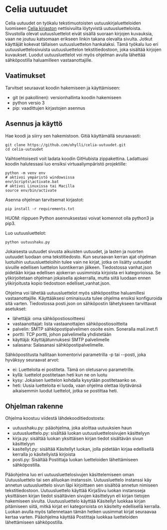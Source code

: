 # Celia uutuudet

Celia uutuudet on työkalu tekstimuotoisten uutuuskirjaluetteloiden luomiseen [Celia kirjaston](http://www.celia.fi) nettisivuilta löytyvistä  uutuusluetteloista.
Sivustolla olevat uutuusluettelot eivät sisällä suoraan kirjojen kuvauksia, vaan ne joutuu katsomaan erikseen linkin takana olevalta sivulta. Jotkut käyttäjät kokevat tällaisen uutuusluettelon
hankalaksi. Tämä työkalu luo eri uutuusluettelosivuista uutuusluettelon tekstitiedostoon, joka sisältää kirjojen kuvaukset. Luodut uutuusluettelot voi myös ohjelman avulla lähettää sähköpostilla haluamilleen vastaanottajille.

## Vaatimukset

Tarvitset seuraavat koodin hakemiseen ja käyttämiseen:

- git (ei pakollinen): versionhallinta koodin hakemiseen
- python versio 3
- pip: vaadittujen kirjastojen asennus

## Asennus ja käyttö

Hae koodi ja siirry sen hakemistoon. Gitiä käyttämällä seuraavasti:

    git clone https://github.com/ohylli/celia-uutuudet.git
    cd celia-uutuudet
    
Vaihtoehtoisesti voit ladata koodin GitHubista zippakettina. Ladattuasi koodin halutessasi luo ensiksi virtuaaliympäristö projektille:

    python -m venv env
    # aktivoi ympäristö windowsissa
    env\Scripts\activate.bat
    # aktivoi Linuxissa tai Macilla
    source env/bin/activate

Asenna ohjelman tarvitsemat kirjastot:

    pip install -r requirements.txt
    
HUOM: riippuen Python asennuksestasi voivat komennot olla python3 ja pip3.

Luo uutuusluettelot:

    python uutuushaku.py
    
Jokaisesta uutuudet sivusta aikuisten uutuudet, ja lasten ja nuorten uutuudet luodaan oma tekstitiedosto. Kun seuraavan kerran ajat ohjelman
luotuihin uutuusluetteloihin tulee vain ne kirjat, jotka on lisätty uutuudet sivuille edellisen luettelon luontikerran jälkeen. Tiedostossa vanhat.json pidetään kirjaa edellisen ajokerran uusimmista kirjoista eri kategorioissa.
Se ylikirjoitetaan ohjelman jokaisella ajokerralla, mutta siitä luodaan ennen ylikirjoitusta kopio tiedostoon edelliset_vanhat.json.

Ohjelma voi lähetää uutuusluettelot myös sähköpostitse haluamillesi vastaanottajille. Käyttääksesi ominaisuuta tulee ohjelma ensiksi konfiguroida sitä varten. Tiedostossa posti.json on sähköpostin lähetykseen tarvittavat asetukset:

- lähettäjä: oma sähköpostiosoitteesi
- vastaanottajat: lista vastaanottajien sähköpostiosoitteita
- palvelin: SMTP sähköpostipalvelimen osoite esim. Soneralla mail.inet.fi
- portti: TCP portti, johon palvelimella yhdistetään
- käyttäjä: Käyttäjätunnuksesi SMTP palvelimelle
- salasana: Salasanasi sähköpostipalvelimelle.

Sähköpostitusta hallitaan komentorivi parametrilla -p tai --posti, joka hyväksyy seuraavat arvot:

- ei: Luetteloita ei postiteta. Tämä on oletusarvo parametrille.
- kyllä: luettelot postitetaan heti kun ne on luotu
- kysy: Jokaisen luettelon kohdalla kysytään postitetaanko se.
- heti: Uusia luetteloita ei luoda, vaan ohjelma olettaa löytävänsä aikaisemmin luodut luettelot, jotka se postittaa heti.

## Ohjelman rakenne

Ohjelma koostuu viidestä lähdekooditiedostosta:

- uutuushaku.py: pääohjelma, joka aloittaa uutuuksien haun
- uutuusluettelo.py: sisältää luokan uutuusluettelosivujen käsittelyyn
- kirja.py: sisältää luokan yksittäisen kirjan tiedot sisältävän sivun käsittelyyn
- kasitellyt.py: sisältää Käsitellyt luokan, jolla pidetään kirjaa edellisellä kerralla jo käsitellyistä kirjoista
- posti.py: Sisältää Postittaja luokan luetteloiden lähettämiseen sähköpostilla.

Pääohjelma luo eri uutuusluettelosivujen käsittelemiseen oman Uutuusluettelo tai sen aliluokan instanssin. Uutuusluettelo instanssi käy annetun uutuusluettelo sivun läpi kirjoittaen sen sisältöä annetun nimiseen tekstitiedostoon.
Uutuusluettelo käyttää KirjaSivu luokan instansseja yksittäisen kirjan tiedot sisältävien sivujen käsittelyyn eli kirjan tietojen hakemiseen sivulta.
Uuutuusluettelo käyttää Käsitellyt luokkaa kirjan pitämiseen siitä, mitkä kirjat eri kategorioista on käsitelty edellisellä kerralla. Luokan avulla myös tallennetaan tämän hetken uusimmat kirjat seuraavaa kertaa varten. Pääohjelma käyttää Postittaja luokkaa luetteloiden lähettämiseen sähköpostilla.
